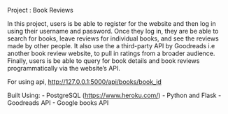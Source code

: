 Project : Book Reviews

In this project, users is be able to register for the website and then log in using their username and password. Once they log in, they are be able to search for books, leave reviews for individual books, and see the reviews made by other people. 
It also use the a third-party API by Goodreads i.e another book review website, to pull in ratings from a broader audience. Finally, users is be able to query for book details and book reviews programmatically via the website’s API.

For using api, http://127.0.0.1:5000/api/books/book_id

Built Using:
    - PostgreSQL (https://www.heroku.com/)
    - Python and Flask
    - Goodreads API
    - Google books API